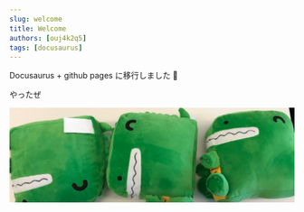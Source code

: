 ```yaml
---
slug: welcome
title: Welcome
authors: [ouj4k2q5]
tags: [docusaurus]
---
```


Docusaurus + github pages に移行しました 🎉

<!-- truncate -->

やったぜ

![Docusaurus Plushie](./docusaurus-plushie-banner.jpeg)
